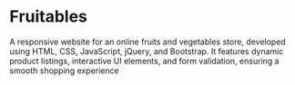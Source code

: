 # Fruitables
A responsive website for an online fruits and vegetables store, developed using HTML, CSS, JavaScript, jQuery, and Bootstrap. It features dynamic product listings, interactive UI elements, and form validation, ensuring a smooth shopping experience
